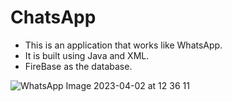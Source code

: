 # ChatsApp

- This is an application that works like WhatsApp.
- It is built using Java and XML.
- FireBase as the database.

![WhatsApp Image 2023-04-02 at 12 36 11](https://user-images.githubusercontent.com/120354771/229338034-02283af5-e2a2-41cf-98eb-0052ddde8277.jpg)
